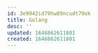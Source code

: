```yaml
---
id: 3e9942id79hw89ncudt79ok
title: Golang
desc: ''
updated: 1646862611801
created: 1646862611801
---
```


